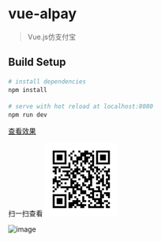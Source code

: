 # vue-alpay

> Vue.js仿支付宝

## Build Setup

``` bash
# install dependencies
npm install

# serve with hot reload at localhost:8080
npm run dev

```

[查看效果](https://wcx14311.github.io/vue-yolly/)

扫一扫查看
![image](https://github.com/wcx14311/vue.alpay/blob/master/src/assets/images/qr.png)

![image](https://github.com/wcx14311/vue.alpay/blob/master/src/assets/images/prev.gif)



